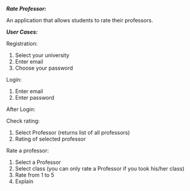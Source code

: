 

***Rate Professor:***

An application that allows students to rate their professors.

***User Cases:***

Registration:
  1. Select your university
  2. Enter email
  3. Choose your password

Login:
  1. Enter email
  2. Enter password

After Login:

Check rating:
  1. Select Professor (returns list of all professors)
  2. Rating of selected professor

Rate a professor:
  1. Select a Professor
  2. Select class (you can only rate a Professor if you took his/her class)
  3. Rate from 1 to 5
  4. Explain
